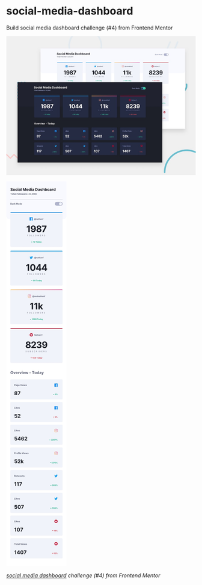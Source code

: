 # social-media-dashboard
Build social media dashboard challenge (#4) from Frontend Mentor

![Design preview for social media dashboard coding challenge](./design/desktop-preview.jpg)

![Design preview for social media dashboard coding challenge](./design/mobile-design-light.jpg)


*[social media dashboard](https://www.frontendmentor.io/challenges/social-media-dashboard-with-theme-switcher-6oY8ozp_H) challenge (#4) from Frontend Mentor*
